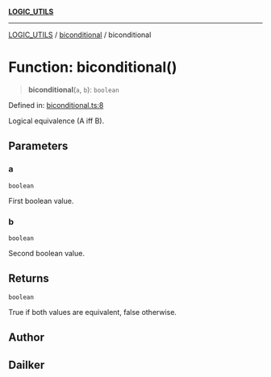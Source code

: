 [**LOGIC_UTILS**](../../README.md)

***

[LOGIC_UTILS](../../README.md) / [biconditional](../README.md) / biconditional

# Function: biconditional()

> **biconditional**(`a`, `b`): `boolean`

Defined in: [biconditional.ts:8](https://github.com/dailker/everyutil/blob/8ebd741383aff061deffff96bf58a9059d1b9944/src/logic/biconditional.ts#L8)

Logical equivalence (A iff B).

## Parameters

### a

`boolean`

First boolean value.

### b

`boolean`

Second boolean value.

## Returns

`boolean`

True if both values are equivalent, false otherwise.

## Author

## Dailker
